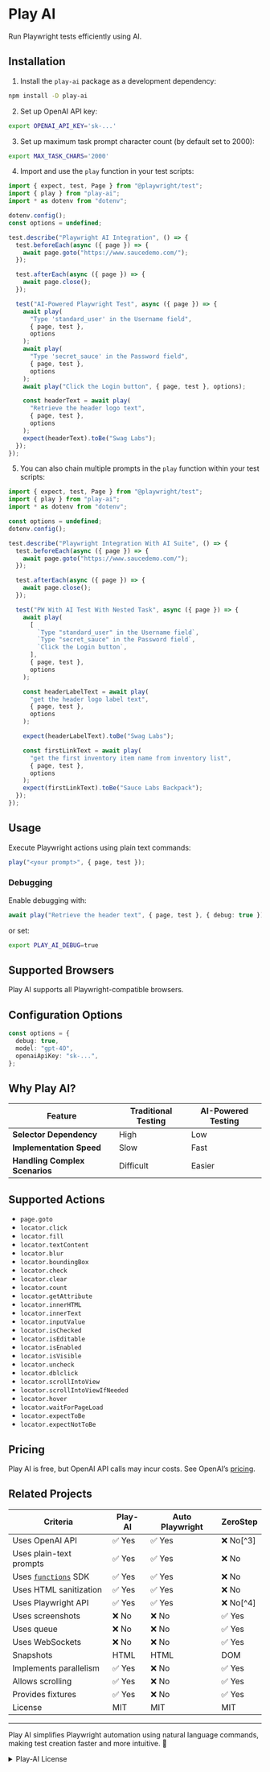 # Play AI

Run Playwright tests efficiently using AI.

## Installation

1. Install the `play-ai` package as a development dependency:

```bash
npm install -D play-ai
```

2. Set up OpenAI API key:

```bash
export OPENAI_API_KEY='sk-...'
```

3. Set up maximum task prompt character count (by default set to 2000):

```bash
export MAX_TASK_CHARS='2000'
```

4. Import and use the `play` function in your test scripts:

```ts
import { expect, test, Page } from "@playwright/test";
import { play } from "play-ai";
import * as dotenv from "dotenv";

dotenv.config();
const options = undefined;

test.describe("Playwright AI Integration", () => {
  test.beforeEach(async ({ page }) => {
    await page.goto("https://www.saucedemo.com/");
  });

  test.afterEach(async ({ page }) => {
    await page.close();
  });

  test("AI-Powered Playwright Test", async ({ page }) => {
    await play(
      "Type 'standard_user' in the Username field",
      { page, test },
      options
    );
    await play(
      "Type 'secret_sauce' in the Password field",
      { page, test },
      options
    );
    await play("Click the Login button", { page, test }, options);

    const headerText = await play(
      "Retrieve the header logo text",
      { page, test },
      options
    );
    expect(headerText).toBe("Swag Labs");
  });
});
```

5. You can also chain multiple prompts in the `play` function within your test scripts:

```ts
import { expect, test, Page } from "@playwright/test";
import { play } from "play-ai";
import * as dotenv from "dotenv";

const options = undefined;
dotenv.config();

test.describe("Playwright Integration With AI Suite", () => {
  test.beforeEach(async ({ page }) => {
    await page.goto("https://www.saucedemo.com/");
  });

  test.afterEach(async ({ page }) => {
    await page.close();
  });

  test("PW With AI Test With Nested Task", async ({ page }) => {
    await play(
      [
        `Type "standard_user" in the Username field`,
        `Type "secret_sauce" in the Password field`,
        `Click the Login button`,
      ],
      { page, test },
      options
    );

    const headerLabelText = await play(
      "get the header logo label text",
      { page, test },
      options
    );

    expect(headerLabelText).toBe("Swag Labs");

    const firstLinkText = await play(
      "get the first inventory item name from inventory list",
      { page, test },
      options
    );
    expect(firstLinkText).toBe("Sauce Labs Backpack");
  });
});
```

## Usage

Execute Playwright actions using plain text commands:

```ts
play("<your prompt>", { page, test });
```

### Debugging

Enable debugging with:

```ts
await play("Retrieve the header text", { page, test }, { debug: true });
```

or set:

```bash
export PLAY_AI_DEBUG=true
```

## Supported Browsers

Play AI supports all Playwright-compatible browsers.

## Configuration Options

```ts
const options = {
  debug: true,
  model: "gpt-4O",
  openaiApiKey: "sk-...",
};
```

## Why Play AI?

| Feature                        | Traditional Testing | AI-Powered Testing |
| ------------------------------ | ------------------- | ------------------ |
| **Selector Dependency**        | High                | Low                |
| **Implementation Speed**       | Slow                | Fast               |
| **Handling Complex Scenarios** | Difficult           | Easier             |

## Supported Actions

- `page.goto`
- `locator.click`
- `locator.fill`
- `locator.textContent`
- `locator.blur`
- `locator.boundingBox`
- `locator.check`
- `locator.clear`
- `locator.count`
- `locator.getAttribute`
- `locator.innerHTML`
- `locator.innerText`
- `locator.inputValue`
- `locator.isChecked`
- `locator.isEditable`
- `locator.isEnabled`
- `locator.isVisible`
- `locator.uncheck`
- `locator.dblclick`
- `locator.scrollIntoView`
- `locator.scrollIntoViewIfNeeded`
- `locator.hover`
- `locator.waitForPageLoad`
- `locator.expectToBe`
- `locator.expectNotToBe`

## Pricing

Play AI is free, but OpenAI API calls may incur costs. See OpenAI’s [pricing](https://openai.com/pricing/).

## Related Projects

| Criteria                                                                              | Play-AI | Auto Playwright | ZeroStep  |
| ------------------------------------------------------------------------------------- | ------- | --------------- | --------- |
| Uses OpenAI API                                                                       | ✅ Yes  | ✅ Yes          | ❌ No[^3] |
| Uses plain-text prompts                                                               | ✅ Yes  | ✅ Yes          | ❌ No     |
| Uses [`functions`](https://www.npmjs.com/package/openai#automated-function-calls) SDK | ✅ Yes  | ✅ Yes          | ❌ No     |
| Uses HTML sanitization                                                                | ✅ Yes  | ✅ Yes          | ❌ No     |
| Uses Playwright API                                                                   | ✅ Yes  | ✅ Yes          | ❌ No[^4] |
| Uses screenshots                                                                      | ❌ No   | ❌ No           | ✅ Yes    |
| Uses queue                                                                            | ❌ No   | ❌ No           | ✅ Yes    |
| Uses WebSockets                                                                       | ❌ No   | ❌ No           | ✅ Yes    |
| Snapshots                                                                             | HTML    | HTML            | DOM       |
| Implements parallelism                                                                | ✅ Yes  | ❌ No           | ✅ Yes    |
| Allows scrolling                                                                      | ✅ Yes  | ❌ No           | ✅ Yes    |
| Provides fixtures                                                                     | ✅ Yes  | ❌ No           | ✅ Yes    |
| License                                                                               | MIT     | MIT             | MIT       |

---

Play AI simplifies Playwright automation using natural language commands, making test creation faster and more intuitive. 🚀

<details>
  <summary>Play-AI License</summary>

```
MIT License

Copyright (c) 2025 Muralidharan Rajendran (muralidharan92)

Permission is hereby granted, free of charge, to any person obtaining a copy
of this software and associated documentation files (the "Software"), to deal
in the Software without restriction, including without limitation the rights
to use, copy, modify, merge, publish, distribute, sublicense, and/or sell
copies of the Software, and to permit persons to whom the Software is
furnished to do so, subject to the following conditions:

The above copyright notice and this permission notice shall be included in all
copies or substantial portions of the Software.

THE SOFTWARE IS PROVIDED "AS IS", WITHOUT WARRANTY OF ANY KIND, EXPRESS OR
IMPLIED, INCLUDING BUT NOT LIMITED TO THE WARRANTIES OF MERCHANTABILITY,
FITNESS FOR A PARTICULAR PURPOSE AND NONINFRINGEMENT. IN NO EVENT SHALL THE
AUTHORS OR COPYRIGHT HOLDERS BE LIABLE FOR ANY CLAIM, DAMAGES OR OTHER
LIABILITY, WHETHER IN AN ACTION OF CONTRACT, TORT OR OTHERWISE, ARISING FROM,
OUT OF OR IN CONNECTION WITH THE SOFTWARE OR THE USE OR OTHER DEALINGS IN THE
SOFTWARE.
```

</details>
